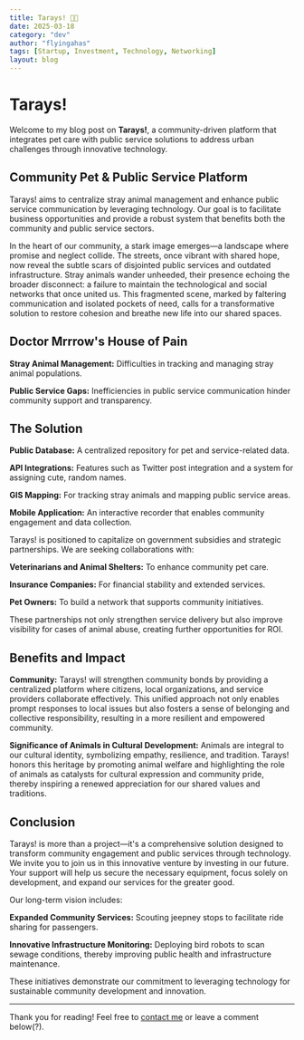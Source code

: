 ```yaml
---
title: Tarays! 🐶😸
date: 2025-03-18
category: "dev"
author: "flyingahas"
tags: [Startup, Investment, Technology, Networking]
layout: blog
---
```


# Tarays!

Welcome to my blog post on **Tarays!**, a community-driven platform that integrates pet care with public service solutions to address urban challenges through innovative technology.

## Community Pet & Public Service Platform

Tarays! aims to centralize stray animal management and enhance public service communication by leveraging technology. Our goal is to facilitate business opportunities and provide a robust system that benefits both the community and public service sectors.

In the heart of our community, a stark image emerges—a landscape where promise and neglect collide. The streets, once vibrant with shared hope, now reveal the subtle scars of disjointed public services and outdated infrastructure. Stray animals wander unheeded, their presence echoing the broader disconnect: a failure to maintain the technological and social networks that once united us. This fragmented scene, marked by faltering communication and isolated pockets of need, calls for a transformative solution to restore cohesion and breathe new life into our shared spaces.

## Doctor Mrrrow's House of Pain

**Stray Animal Management:** Difficulties in tracking and managing stray animal populations.

**Public Service Gaps:** Inefficiencies in public service communication hinder community support and transparency.

## The Solution

**Public Database:** A centralized repository for pet and service-related data.

**API Integrations:** Features such as Twitter post integration and a system for assigning cute, random names.

**GIS Mapping:** For tracking stray animals and mapping public service areas.

**Mobile Application:** An interactive recorder that enables community engagement and data collection.

Tarays! is positioned to capitalize on government subsidies and strategic partnerships. We are seeking collaborations with:

**Veterinarians and Animal Shelters:** To enhance community pet care.

**Insurance Companies:** For financial stability and extended services.

**Pet Owners:** To build a network that supports community initiatives.

These partnerships not only strengthen service delivery but also improve visibility for cases of animal abuse, creating further opportunities for ROI.

## Benefits and Impact

**Community:** Tarays! will strengthen community bonds by providing a centralized platform where citizens, local organizations, and service providers collaborate effectively. This unified approach not only enables prompt responses to local issues but also fosters a sense of belonging and collective responsibility, resulting in a more resilient and empowered community.

**Significance of Animals in Cultural Development:** Animals are integral to our cultural identity, symbolizing empathy, resilience, and tradition. Tarays! honors this heritage by promoting animal welfare and highlighting the role of animals as catalysts for cultural expression and community pride, thereby inspiring a renewed appreciation for our shared values and traditions.

## Conclusion

Tarays! is more than a project—it's a comprehensive solution designed to transform community engagement and public services through technology. We invite you to join us in this innovative venture by investing in our future. Your support will help us secure the necessary equipment, focus solely on development, and expand our services for the greater good.

Our long-term vision includes:

**Expanded Community Services:** Scouting jeepney stops to facilitate ride sharing for passengers.

**Innovative Infrastructure Monitoring:** Deploying bird robots to scan sewage conditions, thereby improving public health and infrastructure maintenance.

These initiatives demonstrate our commitment to leveraging technology for sustainable community development and innovation.

---

Thank you for reading! Feel free to [contact me](mailto:flyingahas@kulmata.com) or leave a comment below(?).


